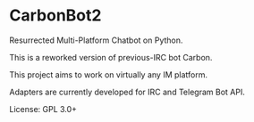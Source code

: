 # CarbonBot2
Resurrected Multi-Platform Chatbot on Python.

This is a reworked version of previous-IRC bot Carbon.

This project aims to work on virtually any IM platform.

Adapters are currently developed for IRC and Telegram Bot API.

License: GPL 3.0+
